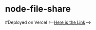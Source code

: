 # node-file-share

#Deployed on Vercel
<==[Here is the Link](https://node-file-share.vercel.app/)==>
